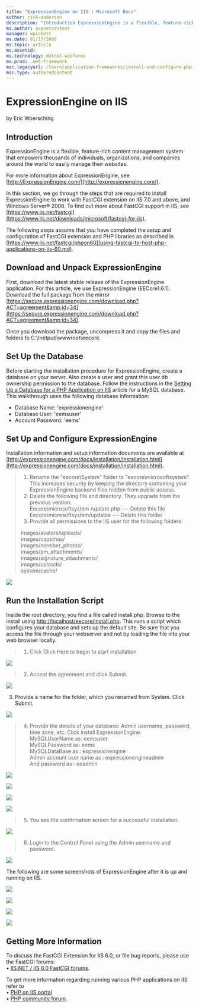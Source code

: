 ```yaml
---
title: "ExpressionEngine on IIS | Microsoft Docs"
author: rick-anderson
description: "Introduction ExpressionEngine is a flexible, feature-rich content management system that empowers thousands of individuals, organizations, and companies arou..."
ms.author: aspnetcontent
manager: wpickett
ms.date: 01/17/2008
ms.topic: article
ms.assetid: 
ms.technology: dotnet-webforms
ms.prod: .net-framework
msc.legacyurl: /learn/application-frameworks/install-and-configure-php-applications-on-iis/expressionengine-on-iis
msc.type: authoredcontent
---
```

ExpressionEngine on IIS
====================
by Eric Woersching

## Introduction

ExpressionEngine is a flexible, feature-rich content management system that empowers thousands of individuals, organizations, and companies around the world to easily manage their websites.

For more information about ExpressionEngine, see [http://ExpressionEngine.com/](http://expressionengine.com/).  
  
In this section, we go through the steps that are required to install ExpressionEngine to work with FastCGI extension on IIS 7.0 and above, and Windows Server® 2008. To find out more about FastCGI support in IIS, see [https://www.iis.net/fastcgi](https://www.iis.net/downloads/microsoft/fastcgi-for-iis).

The following steps assume that you have completed the setup and configuration of FastCGI extension and PHP libraries as described in [https://www.iis.net/fastcgi/phpon60](using-fastcgi-to-host-php-applications-on-iis-60.md).

## Download and Unpack ExpressionEngine

First, download the latest stable release of the ExpressionEngine application. For this article, we use ExpressionEngine (EECore1.6.1). Download the full package from the mirror [https://secure.expressionengine.com/download.php?ACT=agreement&amp;id=34](https://secure.expressionengine.com/download.php?ACT=agreement&amp;id=34).  
  
 Once you download the package, uncompress it and copy the files and folders to C:\Inetpub\wwwroot\eecore.

## Set Up the Database

Before starting the installation procedure for ExpressionEngine, create a database on your server. Also create a user and grant this user db ownership permission to the database. Follow the instructions in the [Setting Up a Database for a PHP Application on IIS](../install-and-configure-php-on-iis/setting-up-a-database-for-a-php-application-on-iis.md) article for a MySQL database. This walkthrough uses the following database information:

- Database Name: 'expressionengine'
- Database User: 'eemsuser'
- Account Password: 'eems'

## Set Up and Configure ExpressionEngine

Installation information and setup information documents are available at [http://expressionengine.com/docs/installation/installation.html](http://expressionengine.com/docs/installation/installation.html).

> 1. Rename the "eecore\System" folder to "eecore\microsoftsystem". This increases security by keeping the directory containing your ExpressionEngine backend files hidden from public access.  
> 2. Delete the following file and directory. They upgrade from the previous version.  
>  Eecore\microsoftsystem /update.php --- Delete this file  
>  Eecore\microsoftsystem/updates --- Delete this folder  
> 3. Provide all permissions to the IIS user for the following folders:  
>   
> images/avatars/uploads/   
> images/captchas/   
> images/member\_photos/   
> images/pm\_attachments/   
> images/signature\_attachments/   
> images/uploads/   
> system/cache/


[![](expressionengine-on-iis/_static/image5.jpg)](expressionengine-on-iis/_static/image4.jpg)

## Run the Installation Script

Inside the root directory, you find a file called install.php. Browse to the install using [http://localhost/eecore/install.php](http://localhost/eecore/install.php). This runs a script which configures your database and sets up the default site. Be sure that you access the file through your webserver and not by loading the file into your web browser locally.

> 1. Click Click Here to begin to start installation


[![](expressionengine-on-iis/_static/image13.jpg)](expressionengine-on-iis/_static/image12.jpg)

> 2. Accept the agreement and click Submit.


[![](expressionengine-on-iis/_static/image17.jpg)](expressionengine-on-iis/_static/image16.jpg)

3. Provide a name for the folder, which you renamed from System. Click Submit.

[![](expressionengine-on-iis/_static/image19.jpg)](expressionengine-on-iis/_static/image18.jpg)


> 4. Provide the details of your database: Admin username, password, time zone, etc. Click install ExpressionEngine.  
> MySQLUserName as: eemsuser  
> MySQLPassword as: eems  
> MySQLDataBase as : expressionengine  
> Admin account user name as : expressionengineadmin  
> And password as : eeadmin


[![](expressionengine-on-iis/_static/image22.jpg)](expressionengine-on-iis/_static/image21.jpg)

[![](expressionengine-on-iis/_static/image24.jpg)](expressionengine-on-iis/_static/image23.jpg)

[![](expressionengine-on-iis/_static/image26.jpg)](expressionengine-on-iis/_static/image25.jpg)

[![](expressionengine-on-iis/_static/image28.jpg)](expressionengine-on-iis/_static/image27.jpg)

> 5. You see the confirmation screen for a successful installation.


[![](expressionengine-on-iis/_static/image30.jpg)](expressionengine-on-iis/_static/image29.jpg)

> 6. Login to the Control Panel using the Admin username and password.


[![](expressionengine-on-iis/_static/image33.jpg)](expressionengine-on-iis/_static/image32.jpg)

The following are some screenshots of ExpressionEngine after it is up and running on IIS.

[![](expressionengine-on-iis/_static/image35.jpg)](expressionengine-on-iis/_static/image34.jpg)

[![](expressionengine-on-iis/_static/image37.jpg)](expressionengine-on-iis/_static/image36.jpg)

[![](expressionengine-on-iis/_static/image39.jpg)](expressionengine-on-iis/_static/image38.jpg)

[![](expressionengine-on-iis/_static/image41.jpg)](expressionengine-on-iis/_static/image40.jpg)

## Getting More Information

To discuss the FastCGI Extension for IIS 6.0, or file bug reports, please use the FastCGI forums:   
• [IIS.NET / IIS 6.0 FastCGI forums](https://forums.iis.net/1103.aspx).   
  
To get more information regarding running various PHP applications on IIS refer to   
• [PHP on IIS portal](https://php.iis.net/)  
• [PHP community forum](https://forums.iis.net/1102.aspx).